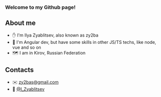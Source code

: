 ### Welcome to my Github page! 

## About me
 
 - ✋ I'm Ilya Zyablitsev, also known as zy2ba
 - 📐 I'm Angular dev, but have some skills in other JS/TS techs, like node, vue and so on
 - 🗺️ I am in Kirov, Russian Federation

## Contacts

- ✉️ zy2bas@gmail.com
- 💬 [@I_Zyablitsev](https://t.me/I_Zyablitsev)

